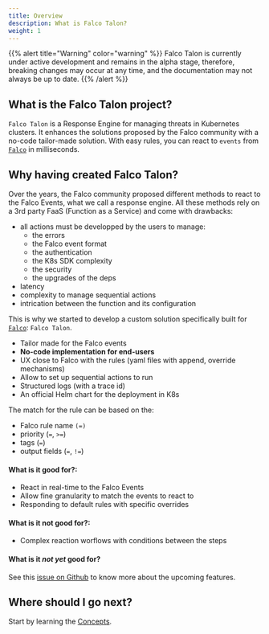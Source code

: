 ```yaml
---
title: Overview
description: What is Falco Talon?
weight: 1
---
```


{{% alert title="Warning" color="warning" %}}
Falco Talon is currently under active development and remains in the alpha stage, therefore, breaking changes may occur at any time, and the documentation may not always be up to date.
{{% /alert %}}


## What is the Falco Talon project?

`Falco Talon` is a Response Engine for managing threats in Kubernetes clusters. It enhances the solutions proposed by the Falco community with a no-code tailor-made solution. With easy rules, you can react to `events` from [`Falco`](https://falco.org) in milliseconds.

## Why having created Falco Talon?

Over the years, the Falco community proposed different methods to react to the Falco Events, what we call a response engine. All these methods rely on a 3rd party FaaS (Function as a Service) and come with drawbacks:

* all actions must be developped by the users to manage:
  * the errors
  * the Falco event format
  * the authentication
  * the K8s SDK complexity
  * the security
  * the upgrades of the deps
* latency
* complexity to manage sequential actions
* intrication between the function and its configuration

This is why we started to develop a custom solution specifically built for [`Falco`](https://falco.org): `Falco Talon`.

* Tailor made for the Falco events
* **No-code implementation for end-users**
* UX close to Falco with the rules (yaml files with append, override mechanisms)
* Allow to set up sequential actions to run
* Structured logs (with a trace id)
* An official Helm chart for the deployment in K8s

The match for the rule can be based on the:
* Falco rule name `(=)`
* priority (`=`, `>=`)
* tags (`=`)
* output fields (`=`, `!=`)

#### What is it good for?:

* React in real-time to the Falco Events
* Allow fine granularity to match the events to react to
* Responding to default rules with specific overrides 

#### What is it not good for?: 

* Complex reaction worflows with conditions between the steps

#### What is it *not yet* good for?

See this [issue on Github](https://github.com/Issif/falco-talon/issues/136) to know more about the upcoming features.

## Where should I go next?

Start by learning the [Concepts](/docs/concepts/).
